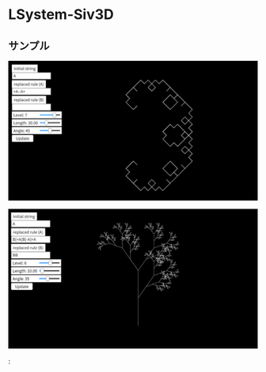 # LSystem-Siv3D

## サンプル

![](https://github.com/ai2playgame/LSystem-Siv3D/blob/main/imgs/C.png)

![](https://github.com/ai2playgame/LSystem-Siv3D/blob/main/imgs/Tree.png)

:

